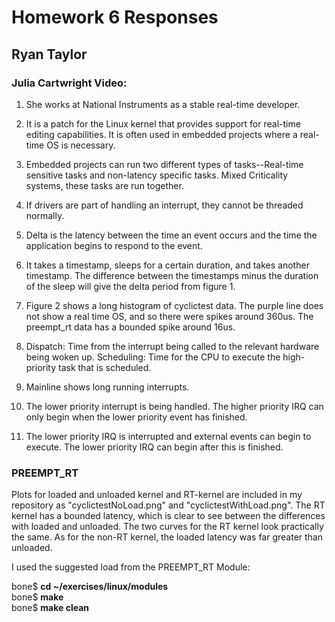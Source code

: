 # Homework 6 Responses
## Ryan Taylor
### Julia Cartwright Video:

1. She works at National Instruments as a stable real-time developer.

2. It is a patch for the Linux kernel that provides support for real-time editing capabilities. It is often used in embedded projects where a real-time OS is necessary. 

3. Embedded projects can run two different types of tasks--Real-time sensitive tasks and non-latency specific tasks. Mixed Criticality systems, these tasks are run together.

4. If drivers are part of handling an interrupt, they cannot be threaded normally. 

5. Delta is the latency between the time an event occurs and the time the application begins to respond to the event. 

6. It takes a timestamp, sleeps for a certain duration, and takes another timestamp. The difference between the timestamps minus the duration of the sleep will give the delta period from figure 1. 

7. Figure 2 shows a long histogram of cyclictest data. The purple line does not show a real time OS, and so there were spikes around 360us. The preempt_rt data has a bounded spike around 16us. 

8. Dispatch: Time from the interrupt being called to the relevant hardware being woken up. 
Scheduling: Time for the CPU to execute the high-priority task that is scheduled. 

9. Mainline shows long running interrupts. 

10. The lower priority interrupt is being handled. The higher priority IRQ can only begin when the lower priority event has finished. 

11. The lower priority IRQ is interrupted and external events can begin to execute. The lower priority IRQ can begin after this is finished. 

### PREEMPT_RT
Plots for loaded and unloaded kernel and RT-kernel are included in my repository as "cyclictestNoLoad.png" and "cyclictestWithLoad.png". The RT kernel has a bounded latency, which is clear to see between the differences with loaded and unloaded. The two curves for the RT kernel look practically the same. As for the non-RT kernel, the loaded latency was far greater than unloaded. 

I used the suggested load from the PREEMPT_RT Module:

bone$ **cd ~/exercises/linux/modules** <br />
bone$ **make** <br />
bone$ **make clean** <br />